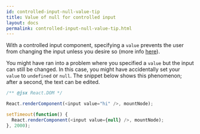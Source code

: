 ```yaml
---
id: controlled-input-null-value-tip
title: Value of null for controlled input
layout: docs
permalink: controlled-input-null-value-tip.html
---
```


With a controlled input component, specifying a `value` prevents the user from changing the input unless you desire so (more info [here](forms.html)).

You might have ran into a problem where you specified a `value` but the input can still be changed. In this case, you might have accidentally set your `value` to `undefined` or `null`. The snippet below shows this phenomenon; after a second, the text can be edited.

```js
/** @jsx React.DOM */

React.renderComponent(<input value="hi" />, mountNode);

setTimeout(function() {
  React.renderComponent(<input value={null} />, mountNode);
}, 2000);
```
